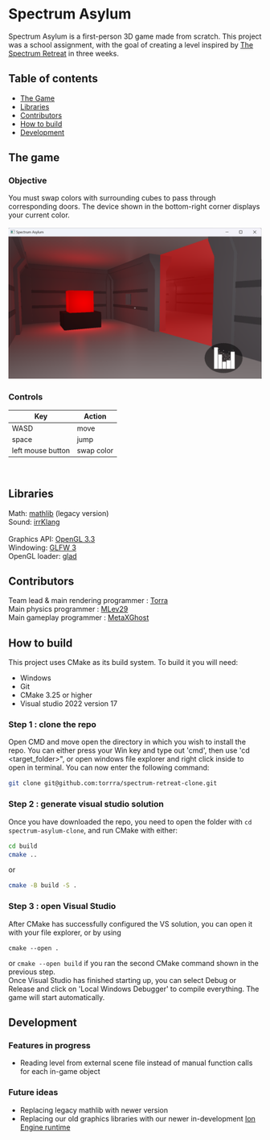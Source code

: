 # Spectrum Asylum

Spectrum Asylum is a first-person 3D game made from scratch. This project was a school assignment, with the goal of creating a level inspired by [The Spectrum Retreat](https://store.steampowered.com/app/763250/The_Spectrum_Retreat/) in three weeks.

## Table of contents
* [The Game](https://github.com/torrra/spectrum-retreat-clone?tab=readme-ov-file#the-game)
* [Libraries](https://github.com/torrra/spectrum-retreat-clone?tab=readme-ov-file#libraries)
* [Contributors](https://github.com/torrra/spectrum-retreat-clone?tab=readme-ov-file#contributors)
* [How to build](https://github.com/torrra/spectrum-retreat-clone?tab=readme-ov-file#how-to-build)
* [Development](https://github.com/torrra/spectrum-retreat-clone?tab=readme-ov-file#development)

## The game

### Objective

You must swap colors with surrounding cubes to pass through corresponding doors. The device shown in the bottom-right corner displays your current color.  
<br>
![First in-game cube and its door](https://github.com/torrra/spectrum-retreat-clone/blob/main/documents/Screen/FirstDoor.png)

### Controls

| Key | Action |
| --- | --- |
| WASD | move |
| space | jump |
| left mouse button | swap color |

<br>

## Libraries

Math: [mathlib](https://github.com/torrra/mathlib) (legacy version)  
Sound: [irrKlang](https://www.ambiera.com/irrklang/)  
<br>
Graphics API: [OpenGL 3.3](https://www.opengl.org/)  
Windowing: [GLFW 3](https://www.glfw.org/)  
OpenGL loader: [glad](https://glad.dav1d.de/)


## Contributors

Team lead & main rendering programmer : [Torra](https://github.com/torrra)  
Main physics programmer : [MLev29](https://github.com/MLev29)  
Main gameplay programmer : [MetaXGhost](https://github.com/MetaXGhost)

## How to build

This project uses CMake as its build system. To build it you will need:  
* Windows
* Git
* CMake 3.25 or higher
* Visual studio 2022 version 17

### Step 1 : clone the repo

Open CMD and move open the directory in which you wish to install the repo. You can either press your Win key and type out 'cmd', then use 'cd <target_folder>", or open windows file explorer and right click inside to open in terminal. You can now enter the following command:

```bash
git clone git@github.com:torrra/spectrum-retreat-clone.git
```

### Step 2 : generate visual studio solution

Once you have downloaded the repo, you need to open the folder with `cd spectrum-asylum-clone`, and run CMake with either:

```bash
cd build
cmake ..
```

or

```bash
cmake -B build -S .
```

### Step 3 : open Visual Studio

After CMake has successfully configured the VS solution, you can open it with your file explorer, or by using 
```
cmake --open .
``` 
or ```cmake --open build``` if you ran the second CMake command shown in the previous step.  
Once Visual Studio has finished starting up, you can select Debug or Release and click on 'Local Windows Debugger' to compile everything. The game will start automatically.


## Development

### Features in progress
* Reading level from external scene file instead of manual function calls for each in-game object

### Future ideas
* Replacing legacy mathlib with newer version
* Replacing our old graphics libraries with our newer in-development [Ion Engine runtime](https://github.com/TheIonProject/IonEngine)
